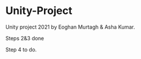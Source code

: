 # Unity-Project
Unity project 2021  by Eoghan Murtagh & Asha Kumar.


Steps 2&3 done

Step 4 to do.
